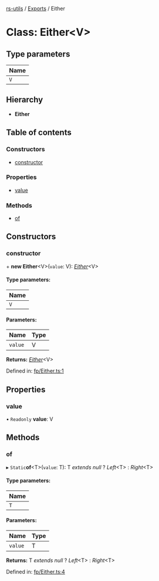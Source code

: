 [rs-utils](../README.md) / [Exports](../modules.md) / Either

# Class: Either<V\>

## Type parameters

Name |
------ |
`V` |

## Hierarchy

* **Either**

## Table of contents

### Constructors

- [constructor](either.md#constructor)

### Properties

- [value](either.md#value)

### Methods

- [of](either.md#of)

## Constructors

### constructor

\+ **new Either**<V\>(`value`: V): [*Either*](either.md)<V\>

#### Type parameters:

Name |
------ |
`V` |

#### Parameters:

Name | Type |
------ | ------ |
`value` | V |

**Returns:** [*Either*](either.md)<V\>

Defined in: [fp/Either.ts:1](https://github.com/HanZhaorz/rs-utils/blob/2f261e7/src/fp/Either.ts#L1)

## Properties

### value

• `Readonly` **value**: V

## Methods

### of

▸ `Static`**of**<T\>(`value`: T): T *extends* *null* ? *Left*<T\> : *Right*<T\>

#### Type parameters:

Name |
------ |
`T` |

#### Parameters:

Name | Type |
------ | ------ |
`value` | T |

**Returns:** T *extends* *null* ? *Left*<T\> : *Right*<T\>

Defined in: [fp/Either.ts:4](https://github.com/HanZhaorz/rs-utils/blob/2f261e7/src/fp/Either.ts#L4)
